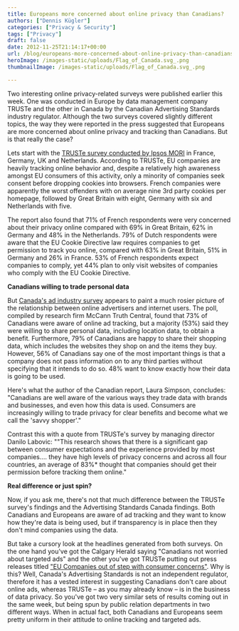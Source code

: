 ```yaml
---
title: Europeans more concerned about online privacy than Canadians?
authors: ["Dennis Kügler"]
categories: ["Privacy & Security"]
tags: ["Privacy"]
draft: false
date: 2012-11-25T21:14:17+00:00
url: /blog/europeans-more-concerned-about-online-privacy-than-canadians/
heroImage: /images-static/uploads/Flag_of_Canada.svg_.png
thumbnailImage: /images-static/uploads/Flag_of_Canada.svg_.png

---
```

Two interesting online privacy-related surveys were published earlier this week. One was conducted in Europe by data management company TRUSTe and the other in Canada by the Canadian Advertising Standards industry regulator. Although the two surveys covered slightly different topics, the way they were reported in the press suggested that Europeans are more concerned about online privacy and tracking than Canadians. But is that really the case?

Lets start with the [TRUSTe survey conducted by Ipsos MORI][1] in France, Germany, UK and Netherlands. According to TRUSTe, EU companies are heavily tracking online behavior and, despite a relatively high awareness amongst EU consumers of this activity, only a minority of companies seek consent before dropping cookies into browsers. French companies were apparently the worst offenders with on average nine 3rd party cookies per homepage, followed by Great Britain with eight, Germany with six and Netherlands with five.

The report also found that 71% of French respondents were very concerned about their privacy online compared with 69% in Great Britain, 62% in Germany and 48% in the Netherlands. 79% of Dutch respondents were aware that the EU Cookie Directive law requires companies to get permission to track you online, compared with 63% in Great Britain, 51% in Germany and 26% in France. 53% of French respondents expect companies to comply, yet 44% plan to only visit websites of companies who comply with the EU Cookie Directive.

**Canadians willing to trade personal data**

But [Canada's ad industry survey][2] appears to paint a much rosier picture of the relationship between online advertisers and internet users. The poll, compiled by research firm McCann Truth Central, found that 73% of Canadians were aware of online ad tracking, but a majority (53%) said they were willing to share personal data, including location data, to obtain a benefit. Furthermore, 79% of Canadians are happy to share their shopping data, which includes the websites they shop on and the items they buy. However, 56% of Canadians say one of the most important things is that a company does not pass information on to any third parties without specifying that it intends to do so. 48% want to know exactly how their data is going to be used.

Here's what the author of the Canadian report, Laura Simpson, concludes: "Canadians are well aware of the various ways they trade data with brands and businesses, and even how this data is used. Consumers are increasingly willing to trade privacy for clear benefits and become what we call the 'savvy shopper'."

Contrast this with a quote from TRUSTe's survey by managing director Danilo Labovic: ""This research shows that there is a significant gap between consumer expectations and the experience provided by most companies&#8230;. they have high levels of privacy concerns and across all four countries, an average of 83%* thought that companies should get their permission before tracking them online."

**Real difference or just spin?**

Now, if you ask me, there's not that much difference between the TRUSTe survey's findings and the Advertising Standards Canada findings. Both Canadians and Europeans are aware of ad tracking and they want to know how they're data is being used, but if transparency is in place then they don't mind companies using the data.

But take a cursory look at the headlines generated from both surveys. On the one hand you've got the Calgary Herald saying "Canadians not worried about targeted ads" and the other you've got TRUSTe putting out press releases titled ["EU Companies out of step with consumer concerns"][3]. Why is this? Well, Canada's Advertising Standards is not an independent regulator, therefore it has a vested interest in suggesting Canadians don't care about online ads, whereas TRUSTe – as you may already know – is in the business of data privacy. So you've got two very similar sets of results coming out in the same week, but being spun by public relation departments in two different ways. When in actual fact, both Canadians and Europeans seem pretty uniform in their attitude to online tracking and targeted ads.

 [1]: http://www.truste.com/eu-compliance-tracking-awareness-index/
 [2]: http://www.adstandards.com/en/Events/201211TruthAboutPrivacyTorontoMontreal-archived.asp
 [3]: http://www.wallstreet-online.de/nachricht/5047805-eu-companies-out-of-step-with-consumer-concerns-over-online-tracking
